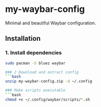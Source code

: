 # my-waybar-config
Minimal and beautiful Waybar configuration.

##  Installation

### 1. Install dependencies
```bash
sudo pacman -S bluez waybar

### 2 Download and extract config
```bash
unzip my-waybar-config.zip -d ~/.config

### Make scripts executable
```bash
chmod +x ~/.config/waybar/scripts/*.sh


